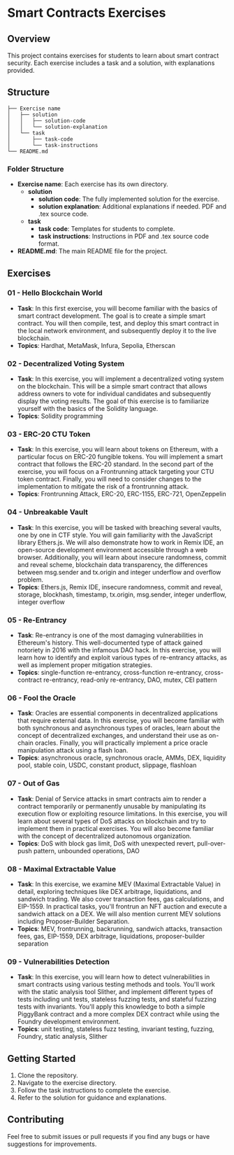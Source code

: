 # Smart Contracts Exercises

## Overview

This project contains exercises for students to learn about smart contract security. Each exercise includes a task and a solution, with explanations provided.

## Structure

```
├── Exercise name
│   ├── solution
│   │   ├── solution-code
│   │   └── solution-explanation
│   └── task
│       ├── task-code
│       └── task-instructions
└── README.md
```

### Folder Structure

- **Exercise name**: Each exercise has its own directory.
    - **solution**
        - **solution code**: The fully implemented solution for the exercise.
        - **solution explanation**: Additional explanations if needed. PDF and .tex source code.
    - **task**
        - **task code**: Templates for students to complete.
        - **task instructions**: Instructions in PDF and .tex source code format.
- **README.md**: The main README file for the project.

## Exercises

### 01 - Hello Blockchain World
- **Task**: In this first exercise, you will become familiar with the basics of smart contract development. The goal is to create a simple smart contract. You will then compile, test, and deploy this smart contract in the local network environment, and subsequently deploy it to the live blockchain.
- **Topics**: Hardhat, MetaMask, Infura, Sepolia, Etherscan

### 02 - Decentralized Voting System
- **Task**: In this exercise, you will implement a decentralized voting system on the blockchain. This will be a simple smart contract that allows address owners to vote for individual candidates and subsequently display the voting results. The goal of this exercise is to familiarize yourself with the basics of the Solidity language.
- **Topics**: Solidity programming

### 03 - ERC-20 CTU Token
- **Task**: In this exercise, you will learn about tokens on Ethereum, with a particular focus on ERC-20 fungible tokens. You will implement a smart contract that follows the ERC-20 standard. In the second part of the exercise, you will focus on a Frontrunning attack targeting your CTU token contract. Finally, you will need to consider changes to the implementation to mitigate the risk of a frontrunning attack.
- **Topics**: Frontrunning Attack, ERC-20, ERC-1155, ERC-721, OpenZeppelin

### 04 - Unbreakable Vault
- **Task**: In this exercise, you will be tasked with breaching several vaults, one by one in CTF style. You will gain familiarity with the JavaScript library Ethers.js. We will also demonstrate how to work in Remix IDE, an open-source development environment accessible through a web browser. Additionally, you will learn about insecure randomness, commit and reveal scheme, blockchain data transparency, the differences between msg.sender and tx.origin and integer underflow and overflow problem.
- **Topics**: Ethers.js, Remix IDE, insecure randomness, commit and reveal, storage, blockhash, timestamp, tx.origin, msg.sender, integer underflow, integer overflow

### 05 - Re-Entrancy
- **Task**: Re-entrancy is one of the most damaging vulnerabilities in Ethereum's history. This well-documented type of attack gained notoriety in 2016 with the infamous DAO hack. In this exercise, you will learn how to identify and exploit various types of re-entrancy attacks, as well as implement proper mitigation strategies.
- **Topics**: single-function re-entrancy, cross-function re-entrancy, cross-contract re-entrancy, read-only re-entrancy, DAO, mutex, CEI pattern

### 06 - Fool the Oracle
- **Task**: Oracles are essential components in decentralized applications that require external data. In this exercise, you will become familiar with both synchronous and asynchronous types of oracles, learn about the concept of decentralized exchanges, and understand their use as on-chain oracles. Finally, you will practically implement a price oracle manipulation attack using a flash loan.
- **Topics**: asynchronous oracle, synchronous oracle, AMMs, DEX, liquidity pool, stable coin, USDC, constant product, slippage, flashloan

### 07 - Out of Gas
- **Task**: Denial of Service attacks in smart contracts aim to render a contract temporarily or permanently unusable by manipulating its execution flow or exploiting resource limitations. In this exercise, you will learn about several types of DoS attacks on blockchain and try to implement them in practical exercises. You will also become familiar with the concept of decentralized autonomous organization.
- **Topics**: DoS with block gas limit, DoS with unexpected revert, pull-over-push pattern, unbounded operations, DAO

### 08 - Maximal Extractable Value
- **Task**: In this exercise, we examine MEV (Maximal Extractable Value) in detail, exploring techniques like DEX arbitrage, liquidations, and sandwich trading. We also cover transaction fees, gas calculations, and EIP-1559. In practical tasks, you'll frontrun an NFT auction and execute a sandwich attack on a DEX. We will also mention current MEV solutions including Proposer-Builder Separation.
- **Topics**: MEV, frontrunning, backrunning, sandwich attacks, transaction fees, gas, EIP-1559, DEX arbitrage, liquidations, proposer-builder separation

### 09 - Vulnerabilities Detection
- **Task**: In this exercise, you will learn how to detect vulnerabilities in smart contracts using various testing methods and tools. You'll work with the static analysis tool Slither, and implement different types of tests including unit tests, stateless fuzzing tests, and stateful fuzzing tests with invariants. You'll apply this knowledge to both a simple PiggyBank contract and a more complex DEX contract while using the Foundry development environment.
- **Topics**: unit testing, stateless fuzz testing, invariant testing, fuzzing, Foundry, static analysis, Slither


## Getting Started

1. Clone the repository.
2. Navigate to the exercise directory.
3. Follow the task instructions to complete the exercise.
4. Refer to the solution for guidance and explanations.

## Contributing

Feel free to submit issues or pull requests if you find any bugs or have suggestions for improvements.